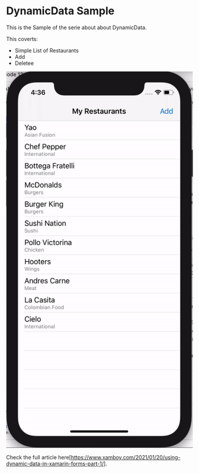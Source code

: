 # DynamicData Sample

This is the Sample of the serie about about DynamicData. 

This coverts: 
- Simple List of Restaurants
- Add
- Deletee 

<p align="center">
<img height:"800" src="adddeletesample.gif" />

Check the full article here[https://www.xamboy.com/2021/01/20/using-dynamic-data-in-xamarin-forms-part-1/].

